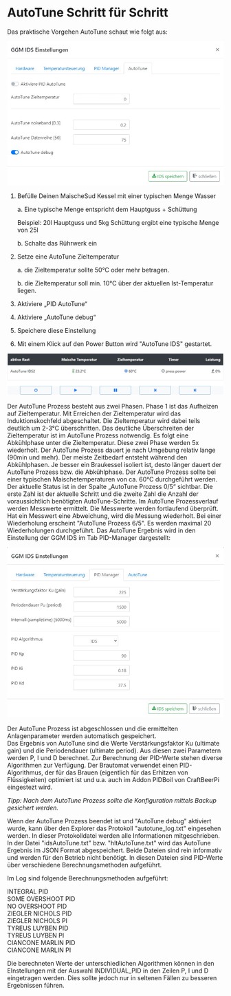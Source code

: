 # AutoTune Schritt für Schritt

Das praktische Vorgehen AutoTune schaut wie folgt aus:

![AutoTune](/docs/img/IDS-AutoTune.jpg)

1. Befülle Deinen MaischeSud Kessel mit einer typischen Menge Wasser

    a. Eine typische Menge entspricht dem Hauptguss + Schüttung

    Beispiel: 20l Hauptguss und 5kg Schüttung ergibt eine typische Menge von 25l

    b. Schalte das Rührwerk ein
2. Setze eine AutoTune Zieltemperatur

    a. die Zieltemperatur sollte 50°C oder mehr betragen.

    b. die Zieltemperatur soll min. 10°C über der aktuellen Ist-Temperatur liegen.

3. Aktiviere „PID AutoTune“
4. Aktiviere „AutoTune debug“
5. Speichere diese Einstellung
6. Mit einem Klick auf den Power Button wird "AutoTune IDS" gestartet.

![AutoTune2](/docs/img/IDS-AutoTune-start.jpg)

Der AutoTune Prozess besteht aus zwei Phasen. Phase 1 ist das Aufheizen auf Zieltemperatur. Mit Erreichen der Zieltemperatur wird das Induktionskochfeld abgeschaltet. Die Zieltemperatur wird dabei teils deutlich um 2-3°C überschritten. Das deutliche Überschreiten der Zieltemperatur ist im AutoTune Prozess notwendig. Es folgt eine Abkühlphase unter die Zieltemperatur. Diese zwei Phase werden 5x wiederholt. Der AutoTune Prozess dauert je nach Umgebung relativ lange (90min und mehr). Der meiste Zeitbedarf entsteht während den Abkühlphasen. Je besser ein Braukessel isoliert ist, desto länger dauert der AutoTune Prozess bzw. die Abkühlphase. Der AutoTune Prozess sollte bei einer typischen Maischetemperaturen von ca. 60°C durchgeführt werden. Der aktuelle Status ist in der Spalte „AutoTune Prozess 0/5“ sichtbar. Die erste Zahl ist der aktuelle Schritt und die zweite Zahl die Anzahl der voraussichtlich benötigten AutoTune-Schritte. Im AutoTune Prozessverlauf werden Messwerte ermittelt. Die Messwerte werden fortlaufend überprüft. Hat ein Messwert eine Abweichung, wird die Messung wiederholt. Bei einer Wiederholung erscheint "AutoTune Prozess 6/5". Es werden maximal 20 Wiederholungen durchgeführt. Das AutoTune Ergebnis wird in den Einstellung der GGM IDS im Tab PID-Manager dargestellt:

![AutoTune3](/docs/img/IDS-AutoTune-erg.jpg)

Der AutoTune Prozess ist abgeschlossen und die ermittelten Anlagenparameter werden automatisch gespeichert.\
Das Ergebnis von AutoTune sind die Werte Verstärkungsfaktor Ku (ultimate gain) und die Periodendauer (ultimate period). Aus diesen zwei Parametern werden P, I und D berechnet. Zur Berechnung der PID-Werte stehen diverse Algorithmen zur Verfügung. Der Brautomat verwendet einen PID-Algorithmus, der für das Brauen (eigentlich für das Erhitzen von Flüssigkeiten) optimiert ist und u.a. auch im Addon PIDBoil von CraftBeerPi eingestezt wird.

_Tipp: Nach dem AutoTune Prozess sollte die Konfiguration mittels Backup gesichert werden._

Wenn der AutoTune Prozess beendet ist und "AutoTune debug" aktiviert wurde, kann über den Explorer das Protokoll "autotune\_log.txt" eingesehen werden. In dieser Protokolldatei werden alle Informationen mitgeschrieben.\
In der Datei "idsAutoTune.txt" bzw. "hltAutoTune.txt" wird das AutoTune Ergebnis im JSON Format abgespeichert. Beide Dateien sind rein informativ und werden für den Betrieb nicht benötigt. In diesen Dateien sind PID-Werte über verschiedene Berechnungsmethoden aufgeführt.

Im Log sind folgende Berechnungsmethoden aufgeführt:

INTEGRAL PID\
SOME OVERSHOOT PID\
NO OVERSHOOT PID\
ZIEGLER NICHOLS PID\
ZIEGLER NICHOLS PI\
TYREUS LUYBEN PID\
TYREUS LUYBEN PI\
CIANCONE MARLIN PID\
CIANCONE MARLIN PI

Die berechneten Werte der unterschiedlichen Algorithmen können in den EInstellungen mit der Auswahl INDIVIDUAL_PID in den Zeilen P, I und D eingetragen werden. Dies sollte jedoch nur in seltenen Fällen zu besseren Ergebnissen führen.
